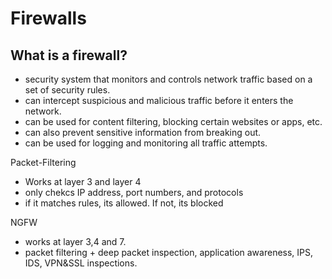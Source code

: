 # Firewalls

## What is a firewall?

- security system that monitors and controls network traffic based on a set of security rules.
- can intercept suspicious and malicious traffic before it enters the network.
- can be used for content filtering, blocking certain websites or apps, etc.
- can also prevent sensitive information from breaking out.
- can be used for logging and monitoring all traffic attempts.

Packet-Filtering
- Works at layer 3 and layer 4 
- only chekcs IP address, port numbers, and protocols
- if it matches rules, its allowed. If not, its blocked

NGFW
- works at layer 3,4 and 7.
- packet filtering + deep packet inspection, application awareness, IPS, IDS, VPN&SSL inspections.

